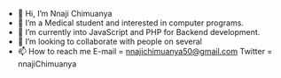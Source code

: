 - 👋 Hi, I’m Nnaji Chimuanya
- 👀 I’m a Medical student and interested in computer programs.
- 🌱 I’m currently into JavaScript and PHP for Backend development. 
- 💞️ I’m looking to collaborate with people on several
- 📫 How to reach me 
   E-mail = nnajichimuanya50@gmail.com 
   Twitter = nnajiChimuanya

<!---
NnajiChimuanya/NnajiChimuanya is a ✨ special ✨ repository because its `README.md` (this file) appears on your GitHub profile.
You can click the Preview link to take a look at your changes.
--->
